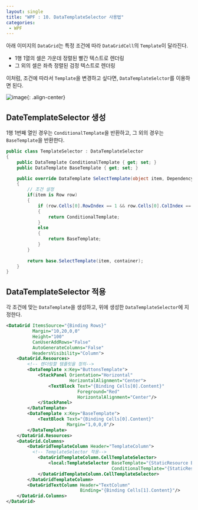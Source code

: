 ```yaml
---
layout: single
title: "WPF : 10. DataTemplateSelector 사용법"
categories:
 - WPF
---
```


아래 이미지의 `DataGrid`는 특정 조건에 따라 `DataGridCell`의 `Template`이 달라진다.

- 1행 1열의 셀은 가운데 정렬된 빨간 텍스트로 렌더링
- 그 외의 셀은 좌측 정렬된 검정 텍스트로 렌더링

이처럼, 조건에 따라서 `Template`을 변경하고 싶다면, `DataTemplateSelctor`를 이용하면 된다.

![image](https://user-images.githubusercontent.com/38006679/147892367-35dbf9b8-ba75-44e7-b064-fabd91ebd1dd.png){: .align-center}

## **DateTemplateSelector 생성**

1행 1번째 열인 경우는 `ConditionalTemplate`을 반환하고, 그 외의 경우는 `BaseTemplate`을 반환한다.

```csharp
public class TemplateSelector : DataTemplateSelector
{
    public DataTemplate ConditionalTemplate { get; set; }
    public DataTemplate BaseTemplate { get; set; }

    public override DataTemplate SelectTemplate(object item, DependencyObject container)
    {
        // 조건 설정
        if(item is Row row)
        {
            if (row.Cells[0].RowIndex == 1 && row.Cells[0].ColIndex == 1)
            {
                return ConditionalTemplate;
            }
            else
            {
                return BaseTemplate;
            }
        }
        
        return base.SelectTemplate(item, container);
    }
}
```

## **DataTemplateSelector 적용**

각 조건에 맞는 `DataTemplate`을 생성하고, 위에 생성한 `DataTemplateSelector`에 지정한다.

```xml
<DataGrid ItemsSource="{Binding Rows}"
          Margin="10,20,0,0"
          Height="100"
          CanUserAddRows="False"
          AutoGenerateColumns="False"
          HeadersVisibility="Column">
    <DataGrid.Resources>
        <!-- 렌더링할 템플릿을 정의-->
        <DataTemplate x:Key="ButtonsTemplate">
            <StackPanel Orientation="Horizontal"
                        HorizontalAlignment="Center">
                <TextBlock Text="{Binding Cells[0].Content}" 
                           Foreground="Red"
                           HorizontalAlignment="Center"/>
            </StackPanel>
        </DataTemplate>
        <DataTemplate x:Key="BaseTemplate">
            <TextBlock Text="{Binding Cells[0].Content}"
                       Margin="1,0,0,0"/>
        </DataTemplate>
    </DataGrid.Resources>
    <DataGrid.Columns>
        <DataGridTemplateColumn Header="TemplateColumn">
          <!-- TemplateSelector 적용-->
            <DataGridTemplateColumn.CellTemplateSelector>
                <local:TemplateSelector BaseTemplate="{StaticResource BaseTemplate}"
                                        ConditionalTemplate="{StaticResource ButtonsTemplate}"/>
            </DataGridTemplateColumn.CellTemplateSelector>
        </DataGridTemplateColumn>
        <DataGridTextColumn Header="TextColumn" 
                            Binding="{Binding Cells[1].Content}"/>
    </DataGrid.Columns>
</DataGrid>
```